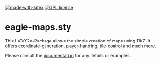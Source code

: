 [![made-with-latex](https://img.shields.io/badge/Made%20with-LaTeX-1f425f.svg)](https://www.latex-project.org/) [![GPL license](https://img.shields.io/badge/License-GPL-blue.svg)](http://perso.crans.org/besson/LICENSE.html)

# eagle-maps.sty

This LaTeX2e-Package allows the simple creation of maps using TikZ. It offers coordinate-generation, player-handling, tile-control and much more.

Please consult the [documentation](https://media.githubusercontent.com/media/EagleoutIce/eagle-maps/gh-pages/eagle-maps.pdf) for any details or examples.
